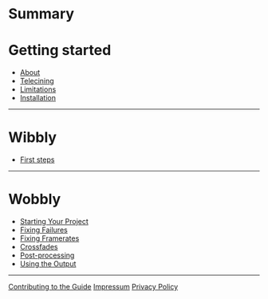 # Summary

# Getting started

- [About](../README.md)
- [Telecining](./gettingstarted/primer.md)
- [Limitations](./gettingstarted/limitations.md)
- [Installation](./gettingstarted/installation.md)

--------
[//]: <> (Pages about Wibbly usage)

# Wibbly

- [First steps](./wibbly/jobs.md)

--------
[//]: <> (Pages about Wobbly usage)

# Wobbly

- [Starting Your Project](./wobbly/starting.md)
- [Fixing Failures](./wobbly/failures.md)
- [Fixing Framerates](./wobbly/framerates.md)
- [Crossfades](./wobbly/crossfades.md)
- [Post-processing](./wobbly/postprocessing.md)
- [Using the Output](./wobbly/output.md)

--------

[Contributing to the Guide](./development/CONTRIBUTING.md)
[Impressum](./impressum.md)
[Privacy Policy](./privacy-policy.md)
